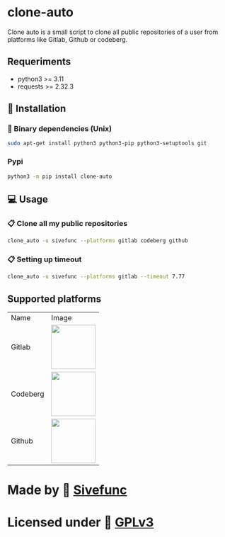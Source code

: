 # clone-auto
Clone auto is a small script to clone all public repositories of a user from platforms like Gitlab, Github or codeberg.

## Requeriments
- python3 >= 3.11
- requests >= 2.32.3

## :file_folder: Installation

### :penguin: Binary dependencies (Unix)
```sh
sudo apt-get install python3 python3-pip python3-setuptools git
```

### Pypi
```sh
python3 -m pip install clone-auto
```

## :computer: Usage
### :clipboard: Clone all my public repositories
```sh
clone_auto -u sivefunc --platforms gitlab codeberg github
```
### :clipboard: Setting up timeout
```sh
clone_auto -u sivefunc --platforms gitlab --timeout 7.77
```

## Supported platforms
<table>
    <tr>
        <td>Name</td>
        <td>Image</td>
    </tr>
    <tr>
        <td>Gitlab</td>
        <td><img src="https://codeberg.org/Sivefunc/clone_auto/raw/branch/master/readme_res/gitlab.png" width="100" height="100"></td>
    </tr>
    <tr>
        <td>Codeberg</td>
        <td><img src="https://codeberg.org/Sivefunc/clone_auto/raw/branch/master/readme_res/codeberg.png" width="100" height="100"></td>
    </tr>
    <tr>
        <td>Github</td>
        <td><img src="https://codeberg.org/Sivefunc/clone_auto/raw/branch/master/readme_res/github.png" width="100" height="100"></td>
    </tr>
 </table>

# Made by :link: [Sivefunc](https://gitlab.com/sivefunc)
# Licensed under :link: [GPLv3](https://codeberg.org/Sivefunc/clone_auto/src/branch/master/LICENSE)
